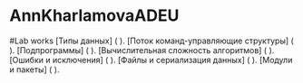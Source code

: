 # AnnKharlamovaADEU

#Lab works
[Типы данных] ( ).
[Поток команд-управляющие структуры] ( ).
[Подпрограммы] ( ).
[Вычислительная сложность алгоритмов] ( ).
[Ошибки и исключения] ( ).
[Файлы и сериализация данных] ( ).
[Модули и пакеты] ( ).
























